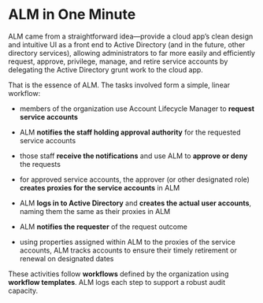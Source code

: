 ﻿[title]: # (ALM in One Minute)
[tags]: # (Account Lifecycle Manager,ALM,)
[priority]: # (3000)

# ALM in One Minute

ALM came from a straightforward idea—provide a cloud app’s clean design and intuitive UI as a front end to Active Directory (and in the future, other directory services), allowing administrators to far more easily and efficiently request, approve, privilege, manage, and retire service accounts by delegating the Active Directory grunt work to the cloud app.

That is the essence of ALM. The tasks involved form a simple, linear workflow:

* members of the organization use Account Lifecycle Manager to **request service accounts**

* ALM **notifies the staff holding approval authority** for the requested service accounts

* those staff **receive the notifications** and use ALM to **approve or deny** the requests

* for approved service accounts, the approver (or other designated role) **creates proxies for the service accounts** in ALM

* ALM **logs in to Active Directory** and **creates the actual user accounts**, naming them the same as their proxies in ALM

* ALM **notifies the requester** of the request outcome

* using properties assigned within ALM to the proxies of the service accounts, ALM tracks accounts to ensure their timely retirement or renewal on designated dates

These activities follow **workflows** defined by the organization using **workflow templates**. ALM logs each step to support a robust audit capacity.


 

